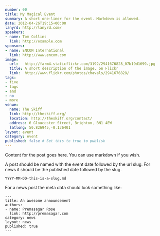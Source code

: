 ```yaml
---
number: 00
title: My Magical Event
summary: A short one-liner for the event. Markdown is allowed.
date: 2012-04-26T19:15+00:00
lanyrd: http://lanyrd.com/
speakers:
- name: Tom Collins
  link: http://example.com
sponsors:
- name: ENCOM International
  link: http://www.encom.com
image:
  url:   http://farm4.staticflickr.com/3192/2941676828_07b19d1699.jpg
  title: A short description of the image, on Flickr
  link:  http://www.flickr.com/photos/chavals/2941676828/
tags:
- five
- tags
- and
- no
- more
venue:
  name: The Skiff
  link: http://theskiff.org/
  location: http://theskiff.org/contact/
  address: 6 Gloucester Street, Brighton, BN1 4EW
  latlong: 50.826945,-0.136401
layout: event
category: event
published: false # Set this to true to publish
---
```


Content for the post goes here. You can use markdown if you wish.

A post should be named with the event date followed by the url slug. For
news it should be the published date followed by the slug.

    YYYY-MM-DD-this-is-a-slug.md

For a news post the meta data should look something like:

    --- 
    title: An awesome announcement
    authors:
    - name: Premasagar Rose
      link: http://premasagar.com
    category: news
    layout: news
    published: true
    ---
